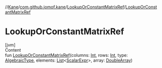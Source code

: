 //[Kane](../../index.md)/[com.github.jomof.kane](../index.md)/[LookupOrConstantMatrixRef](index.md)/[LookupOrConstantMatrixRef](-lookup-or-constant-matrix-ref.md)



# LookupOrConstantMatrixRef  
[jvm]  
Content  
fun [LookupOrConstantMatrixRef](-lookup-or-constant-matrix-ref.md)(columns: [Int](https://kotlinlang.org/api/latest/jvm/stdlib/kotlin/-int/index.html), rows: [Int](https://kotlinlang.org/api/latest/jvm/stdlib/kotlin/-int/index.html), type: [AlgebraicType](../../com.github.jomof.kane.types/-algebraic-type/index.md), elements: [List](https://kotlinlang.org/api/latest/jvm/stdlib/kotlin.collections/-list/index.html)<[ScalarExpr](../-scalar-expr/index.md)>, array: [DoubleArray](https://kotlinlang.org/api/latest/jvm/stdlib/kotlin/-double-array/index.html))  



